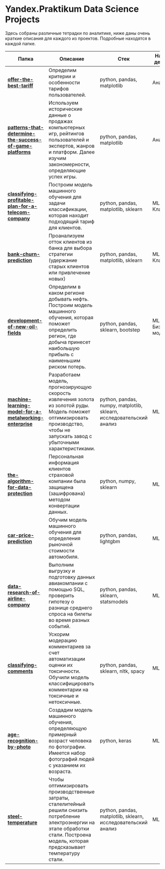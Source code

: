 # Yandex.Praktikum Data Science Projects
Здесь собраны различные тетрадки по аналитике, ниже даны очень краткие описания для каждого из проектов. Подробные находятся в каждой папке.

| Папка       | Описание | Стек                                                                 | Направление деятельности | Сферы деятельности    |
|-------------|----------|----------------------------------------------------------------------|--------------------------|-----------------------|
| [**offer-the-best-tariff**](https://github.com/teaxolodec/date-analysis/tree/main/offer-the-best-tariff) | Определим критерии и особенности тарифов пользователей. | python, pandas, matplotlib                                           | Анализ | Бизнес, Интернет-сервисы                |
| [**patterns-that-determine-the-success-of-game-platforms**](https://github.com/teaxolodec/date-analysis/tree/main/patterns-that-determine-the-success-of-game-platforms)    | Используем исторические данные о продажах компьютерных игр, рейтингов пользователей и экспертов, жанров и платформ. Далее изучим закономерности, определяющие успех игры. | python, pandas, matplotlib                                           | Анализ | Бизнес                                  |
| [**classifying-profitable-plan-for-a-telecom-company**](https://github.com/teaxolodec/date-analysis/tree/main/classifying-profitable-plan-for-a-telecom-company)  | Построим модель машинного обучения для задачи классификации, которая находит подходящий тариф для клиентов. | python, pandas, matplotlib, sklearn                                  | ML, Классификация | Телеком                      |
| [**bank-churn-prediction**](https://github.com/teaxolodec/date-analysis/tree/main/bank-churn-prediction)    | Проанализуем отток клиентов из банка для выбора стратегии (удержание старых клиентов или привлечение новых) | python, pandas, matplotlib, sklearn                                  | ML, Классификация | Банки, Бизнес                |
| [**development-of-new-oil-fields**](https://github.com/teaxolodec/date-analysis/tree/main/development-of-new-oil-fields)     | Определим в каком регионе добывать нефть. Построим модель машинного обучения, которая поможет определить регион, где добыча принесет наибольшую прибыль с наименьшим риском потерь. | python, pandas, sklearn, bootstep                                    | ML, Регрессия, Бизнес-моделирование | Промышленность |
| [**machine-learning-model-for-a-metalworking-enterprise**](https://github.com/teaxolodec/date-analysis/tree/main/machine-learning-model-for-a-metalworking-enterprise)    | Разработаем модель, прогнозирующую скорость извлечения золота из золотой руды. Модель поможет оптимизировать производство, чтобы не запускать завод с убыточными характеристиками. | python, pandas, numpy, matplotlib, sklearn, исследовательский анализ | ML, Анализ | Промышленность                      |
| [**the-algorithm-for-data-protection**](https://github.com/teaxolodec/date-analysis/tree/main/the-algorithm-for-data-protection)   | Персональная информация клиентов страховой компании была защищена (зашифрована) методом конвертации данных. | python, numpy, sklearn                                               | ML         | Банки, Интернет-сервисы, Телеком    |
| [**car-price-prediction**](https://github.com/teaxolodec/date-analysis/tree/main/car-price-prediction)   | Обучим модель машинного обучения для определения рыночной стоимости автомобиля. | python, pandas, lightgbm                                             | ML         | Бизнес, Интернет-магазины, Стартапы |
| [**data-research-of-airline-company**](https://github.com/teaxolodec/date-analysis/tree/main/data-research-of-airline-company)    | Выполним выгрузку и подготовку данных авиакомпании с помощью SQL, проверить гипотезу о разнице среднего спроса на билеты во время разных событий. | python, pandas, sklearn, statsmodels                                 | ML         | Бизнес, Интернет-сервисы, Стартапы  |
| [**classifying-comments**](https://github.com/teaxolodec/date-analysis/tree/main/classifying-comments)    | Ускорим модерацию комментариев за счет автоматизации оценки их токсичности. Обучили модель классифицировать комментарии на токсичные и нетоксичные. | python, pandas, sklearn, nltk, spacy                                 | ML, NLP    | Интернет-сервисы, Стартапы          |
| [**age-recognition-by-photo**](https://github.com/teaxolodec/date-analysis/tree/main/age-recognition-by-photo)     | Создадим модель машинного обучения, определяющую примерный возраст человека по фотографии. Имеется набор фотографий людей с указанием их возраста. | python, keras                                                        | ML, CV     | Бизнес                              |
| [**steel-temperature**](https://github.com/teaxolodec/date-analysis/tree/main/steel-temperature)   | Чтобы оптимизировать производственные затраты, сталелитейный решили снизить потребление электроэнергии на этапе обработки стали. Построена модель, которая предсказывает температуру стали. | python, pandas, matplotlib, sklearn, исследовательский анализ        | ML, Анализ | Промышленность                      |
